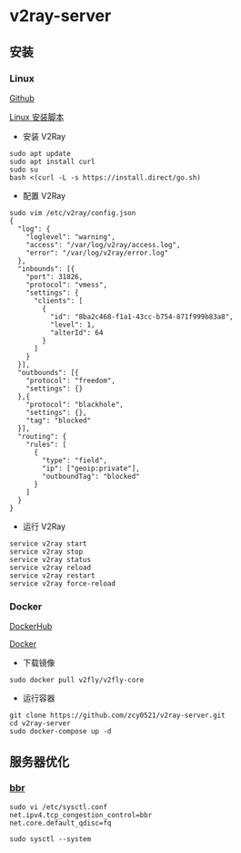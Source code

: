 # v2ray-server

## 安装

### Linux

[Github](https://github.com/v2ray/v2ray-core)

[Linux 安装脚本](https://www.v2ray.com/chapter_00/install.html#linuxscript)

- 安装 V2Ray

```shell script
sudo apt update
sudo apt install curl
sudo su
bash <(curl -L -s https://install.direct/go.sh)
```

- 配置 V2Ray

```shell script
sudo vim /etc/v2ray/config.json
{
  "log": {
    "loglevel": "warning",
    "access": "/var/log/v2ray/access.log",
    "error": "/var/log/v2ray/error.log"
  },
  "inbounds": [{
    "port": 31826,
    "protocol": "vmess",
    "settings": {
      "clients": [
        {
          "id": "8ba2c468-f1a1-43cc-b754-871f999b83a8",
          "level": 1,
          "alterId": 64
        }
      ]
    }
  }],
  "outbounds": [{
    "protocol": "freedom",
    "settings": {}
  },{
    "protocol": "blackhole",
    "settings": {},
    "tag": "blocked"
  }],
  "routing": {
    "rules": [
      {
        "type": "field",
        "ip": ["geoip:private"],
        "outboundTag": "blocked"
      }
    ]
  }
}
```

- 运行 V2Ray

```shell script
service v2ray start
service v2ray stop
service v2ray status
service v2ray reload
service v2ray restart
service v2ray force-reload
```

### Docker

[DockerHub](https://hub.docker.com/r/v2fly/v2fly-core)

[Docker](https://www.v2ray.com/chapter_00/install.html#docker)

- 下载镜像

```shell script
sudo docker pull v2fly/v2fly-core
```

- 运行容器

```shell script
git clone https://github.com/zcy0521/v2ray-server.git
cd v2ray-server
sudo docker-compose up -d
```

## 服务器优化

### [bbr](https://github.com/google/bbr)

```shell script
sudo vi /etc/sysctl.conf
net.ipv4.tcp_congestion_control=bbr
net.core.default_qdisc=fq

sudo sysctl --system
```

